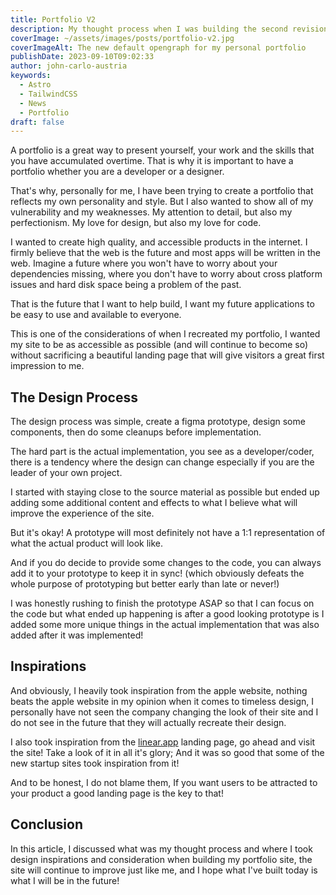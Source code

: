 ```yaml
---
title: Portfolio V2
description: My thought process when I was building the second revision/redesign of my portfolio site
coverImage: ~/assets/images/posts/portfolio-v2.jpg
coverImageAlt: The new default opengraph for my personal portfolio
publishDate: 2023-09-10T09:02:33
author: john-carlo-austria
keywords:
  - Astro
  - TailwindCSS
  - News
  - Portfolio
draft: false
---
```


A portfolio is a great way to present yourself, your work and the skills that
you have accumulated overtime. That is why it is important to have a portfolio
whether you are a developer or a designer.

That's why, personally for me, I have been trying to create a portfolio that
reflects my own personality and style. But I also wanted to show all of my
vulnerability and my weaknesses. My attention to detail, but also my perfectionism.
My love for design, but also my love for code.

I wanted to create high quality, and accessible products in the internet. I firmly
believe that the web is the future and most apps will be written in the web.
Imagine a future where you won't have to worry about your dependencies missing,
where you don't have to worry about cross platform issues and hard disk space
being a problem of the past.

That is the future that I want to help build, I want my future applications to be
easy to use and available to everyone.

This is one of the considerations of when I recreated my portfolio, I wanted my site
to be as accessible as possible (and will continue to become so) without sacrificing
a beautiful landing page that will give visitors a great first impression to me.

## The Design Process

The design process was simple, create a figma prototype, design some components,
then do some cleanups before implementation.

The hard part is the actual implementation, you see as a developer/coder, there
is a tendency where the design can change especially if you are the leader
of your own project.

I started with staying close to the source material as possible but ended up
adding some additional content and effects to what I believe what will improve
the experience of the site.

But it's okay! A prototype will most definitely not have a 1:1 representation of
what the actual product will look like.

And if you do decide to provide some changes to the code, you can always add it
to your prototype to keep it in sync! (which obviously defeats the whole purpose
of prototyping but better early than late or never!)

I was honestly rushing to finish the prototype ASAP so that I can focus on the code
but what ended up happening is after a good looking prototype is I added some more
unique things in the actual implementation that was also added after it was implemented!

## Inspirations

And obviously, I heavily took inspiration from the apple website, nothing beats the
apple website in my opinion when it comes to timeless design, I personally have not
seen the company changing the look of their site and I do not see in the future that
they will actually recreate their design.

I also took inspiration from the [linear.app](https://linear.app) landing page, go
ahead and visit the site! Take a look of it in all it's glory; And it was so good
that some of the new startup sites took inspiration from it!

And to be honest, I do not blame them, If you want users to be attracted to your
product a good landing page is the key to that!

## Conclusion

In this article, I discussed what was my thought process and where I took design
inspirations and consideration when building my portfolio site, the site will
continue to improve just like me, and I hope what I've built today is what I will
be in the future!
